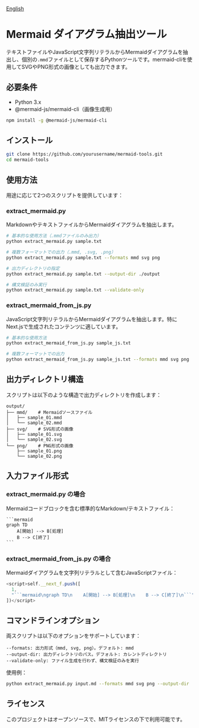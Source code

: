 [English](README.md)

# Mermaid ダイアグラム抽出ツール

テキストファイルやJavaScript文字列リテラルからMermaidダイアグラムを抽出し、個別の`.mmd`ファイルとして保存するPythonツールです。mermaid-cliを使用してSVGやPNG形式の画像としても出力できます。

## 必要条件

- Python 3.x
- @mermaid-js/mermaid-cli（画像生成用）
```bash
npm install -g @mermaid-js/mermaid-cli
```

## インストール

```bash
git clone https://github.com/yourusername/mermaid-tools.git
cd mermaid-tools
```

## 使用方法

用途に応じて2つのスクリプトを提供しています：

### extract_mermaid.py

MarkdownやテキストファイルからMermaidダイアグラムを抽出します。

```bash
# 基本的な使用方法（.mmdファイルのみ出力）
python extract_mermaid.py sample.txt

# 複数フォーマットでの出力（.mmd, .svg, .png）
python extract_mermaid.py sample.txt --formats mmd svg png

# 出力ディレクトリの指定
python extract_mermaid.py sample.txt --output-dir ./output

# 構文検証のみ実行
python extract_mermaid.py sample.txt --validate-only
```

### extract_mermaid_from_js.py

JavaScript文字列リテラルからMermaidダイアグラムを抽出します。特にNext.jsで生成されたコンテンツに適しています。

```bash
# 基本的な使用方法
python extract_mermaid_from_js.py sample_js.txt

# 複数フォーマットでの出力
python extract_mermaid_from_js.py sample_js.txt --formats mmd svg png
```

## 出力ディレクトリ構造

スクリプトは以下のような構造で出力ディレクトリを作成します：

```
output/
├── mmd/    # Mermaidソースファイル
│   ├── sample_01.mmd
│   └── sample_02.mmd
├── svg/    # SVG形式の画像
│   ├── sample_01.svg
│   └── sample_02.svg
└── png/    # PNG形式の画像
    ├── sample_01.png
    └── sample_02.png
```

## 入力ファイル形式

### extract_mermaid.py の場合

Mermaidコードブロックを含む標準的なMarkdown/テキストファイル：

````
```mermaid
graph TD
    A[開始] --> B[処理]
    B --> C[終了]
```
````

### extract_mermaid_from_js.py の場合

Mermaidダイアグラムを文字列リテラルとして含むJavaScriptファイル：

```javascript
<script>self.__next_f.push([
  1,
  "```mermaid\ngraph TD\n    A[開始] --> B[処理]\n    B --> C[終了]\n```"
])</script>
```

## コマンドラインオプション

両スクリプトは以下のオプションをサポートしています：

```
--formats: 出力形式（mmd, svg, png）。デフォルト: mmd
--output-dir: 出力ディレクトリのパス。デフォルト: カレントディレクトリ
--validate-only: ファイル生成を行わず、構文検証のみを実行
```

使用例：
```bash
python extract_mermaid.py input.md --formats mmd svg png --output-dir ./diagrams
```

## ライセンス

このプロジェクトはオープンソースで、MITライセンスの下で利用可能です。
